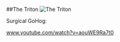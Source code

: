 ##The Triton
![The Triton](http://i.imgur.com/eBX1pI2.jpg)

Surgical GoHog:

www.youtube.com/watch?v=aouWE9Ra7t0
